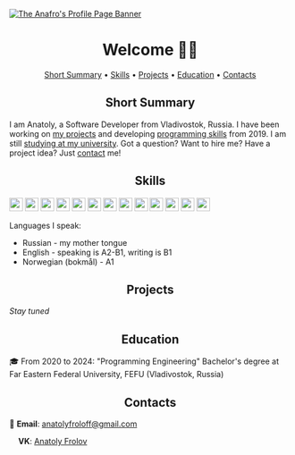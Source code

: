 [![The Anafro's Profile Page Banner](https://github.com/anafro/anafro/blob/main/Banners/Anafro-Readme-Banner.svg "Press the right mouse button and then press 'Copy the URL' to copy the URL to my GitHub page")](https://github.com/anafro)

<h1 align="center">Welcome 👋🏼</h1>

<p align="center">
    <a href="#short-summary">Short Summary</a> •
    <a href="#skills">Skills</a> •
    <a href="#projects">Projects</a> •
    <a href="#education">Education</a> •
    <a href="#contacts">Contacts</a>
</p>

<h2 align="center">Short Summary</h2>
I am Anatoly, a Software Developer from Vladivostok, Russia. I have been working on <a href="#projects">my projects</a> and developing <a href="#skills">programming skills</a> from 2019. I am still <a href="#education">studying at my university</a>. Got a question? Want to hire me? Have a project idea? Just <a href="#contacts">contact</a> me!

<h2 align="center">Skills</h2>
<p><img src="https://raw.githubusercontent.com/anafro/anafro/main/Badges/Java.svg" height="24"> <img src="https://raw.githubusercontent.com/anafro/anafro/main/Badges/Web.svg" height="24"> <img src="https://raw.githubusercontent.com/anafro/anafro/main/Badges/JavaScript.svg" height="24"> <img src="https://raw.githubusercontent.com/anafro/anafro/main/Badges/Sass.svg" height="24"> <img src="https://raw.githubusercontent.com/anafro/anafro/main/Badges/MySQL.svg" height="24"> <img src="https://raw.githubusercontent.com/anafro/anafro/main/Badges/Adobe-Illustrator.svg" height="24"> <img src="https://raw.githubusercontent.com/anafro/anafro/main/Badges/PHP.svg" height="24"> <img src="https://raw.githubusercontent.com/anafro/anafro/main/Badges/Python.svg" height="24"> <img src="https://raw.githubusercontent.com/anafro/anafro/main/Badges/Express.svg" height="24"> <img src="https://raw.githubusercontent.com/anafro/anafro/main/Badges/Prisma.svg" height="24"> <img src="https://raw.githubusercontent.com/anafro/anafro/main/Badges/React.svg" height="24"> <img src="https://raw.githubusercontent.com/anafro/anafro/main/Badges/Redux.svg" height="24"> <img src="https://raw.githubusercontent.com/anafro/anafro/main/Badges/Rxjs.svg" height="24"> </p>

Languages I speak:

* Russian - my mother tongue
* English - speaking is A2-B1, writing is B1
* Norwegian (bokmål) - A1

<h2 align="center">Projects</h2>

*Stay tuned*


<h2 align="center">Education</h2>

🎓 From 2020 to 2024: "Programming Engineering" Bachelor's degree at Far Eastern Federal University, FEFU (Vladivostok, Russia)

<h2 align="center">Contacts</h2>

📧 **Email**: <a href="mailto:anatolyfroloff@gmail.com">anatolyfroloff@gmail.com</a><!-- and <a href="mailto:contact@anafro.ru">contact@anafro.ru</a>-->

<img src="https://upload.wikimedia.org/wikipedia/commons/thumb/2/21/VK.com-logo.svg/288px-VK.com-logo.svg.png" width="12" height="12"> **VK**: <a href="https://vk.com/anafro">Anatoly Frolov</a>